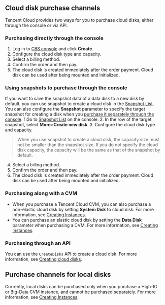 ## Cloud disk purchase channels

Tencent Cloud provides two ways for you to purchase cloud disks, either through the console or via API. 

<span id="CreateDisk"></span>
### Purchasing directly through the console
1. Log in to [CBS console](https://console.cloud.tencent.com/cvm/cbs) and click **Create**.
2. Configure the cloud disk type and capacity.
3. Select a billing method.
4. Confirm the order and then pay.
5. The cloud disk is created immediately after the order payment. Cloud disk can be used after being mounted and initialized.

### Using snapshots to purchase through the console
If you want to save the snapshot data of a data disk to a new disk by default, you can use snapshot to create a cloud disk in the [Snapshot List](https://console.cloud.tencent.com/cvm/snapshot). You can also configure the **Snapshot** parameter to specify the target snapshot for creating a disk when you [purchase it separately through the console](#CreateDisk).
1.Go to [Snapshot List](https://console.cloud.tencent.com/cvm/snapshot) on the console.
2. In the row of the target snapshot, select **More**>**Create new disk**.
3. Configure the cloud disk type and capacity.
 >When you use snapshot to create a cloud disk, the capacity size must not be smaller than the snapshot size. If you do not specify the cloud disk capacity, the capacity will be the same as that of the snapshot by default.
4. Select a billing method.
5. Confirm the order and then pay.
6. The cloud disk is created immediately after the order payment. Cloud disk can be used after being mounted and initialized.

### Purchasing along with a CVM
- When you purchase a Tencent Cloud CVM, you can also purchase a non-elastic cloud disk by setting **System Disk** to cloud disk. For more information, see [Creating Instances](https://intl.cloud.tencent.com/document/product/213/4855).
- You can purchase an elastic cloud disk by setting the **Data Disk** parameter when purchasing a CVM. For more information, see [Creating Instances](https://intl.cloud.tencent.com/document/product/213/4855).

### Purchasing through an API
You can use the `CreateDisks` API to create a cloud disk. For more information, see [Creating cloud disks](https://intl.cloud.tencent.com/document/product/362/16312).

## Purchase channels for local disks
Currently, local disks can be purchased only when you purchase a High-IO or Big-Data CVM instance, and cannot be purchased separately. For more information, see [Creating Instances](https://intl.cloud.tencent.com/document/product/213/4855).

